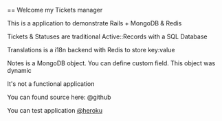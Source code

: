 == Welcome my Tickets manager

This is a application to demonstrate Rails + MongoDB & Redis

Tickets & Statuses are traditional Active::Records with a SQL Database

Translations is a i18n backend with Redis to store key:value

Notes is a MongoDB object. You can define custom field. This object was dynamic

It's not a functional application

You can found source here: @github

You can test application [@heroku](http://my-tickets.herokuapp.com/)